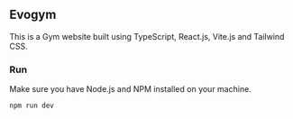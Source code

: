 ## Evogym

This is a Gym website built using TypeScript, React.js, Vite.js and Tailwind CSS.


### Run
Make sure you have Node.js and NPM installed on your machine.

```
npm run dev


